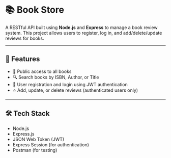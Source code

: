 # 📚 Book Store

A RESTful API built using **Node.js** and **Express** to manage a book review system. This project allows users to register, log in, and add/delete/update reviews for books.

---

## 🚀 Features

- 📖 Public access to all books
- 🔍 Search books by ISBN, Author, or Title
- 📝 User registration and login using JWT authentication
- ⭐ Add, update, or delete reviews (authenticated users only)

---

## 🛠️ Tech Stack

- Node.js
- Express.js
- JSON Web Token (JWT)
- Express Session (for authentication)
- Postman (for testing)
